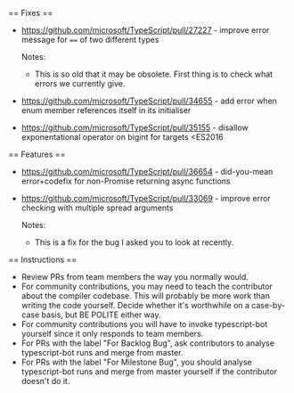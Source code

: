 == Fixes ==

* https://github.com/microsoft/TypeScript/pull/27227 - improve error message for `==` of two different types

  Notes:
  - This is so old that it may be obsolete. First thing is to check what errors we currently give.

* https://github.com/microsoft/TypeScript/pull/34655 - add error when enum member references itself in its initialiser
* https://github.com/microsoft/TypeScript/pull/35155 - disallow exponentational operator on bigint for targets <ES2016

== Features ==

* https://github.com/microsoft/TypeScript/pull/36654 - did-you-mean error+codefix for non-Promise returning async functions
* https://github.com/microsoft/TypeScript/pull/33069 - improve error checking with multiple spread arguments

  Notes:
  - This is a fix for the bug I asked you to look at recently.

== Instructions ==

* Review PRs from team members the way you normally would.
* For community contributions, you may need to teach the contributor about the compiler codebase. This will probably be more work than writing the code yourself. Decide whether it's worthwhile on a case-by-case basis, but BE POLITE either way.
* For community contributions you will have to invoke typescript-bot yourself since it only responds to team members.
* For PRs with the label "For Backlog Bug", ask contributors to analyse typescript-bot runs and merge from master.
* For PRs with the label "For Milestone Bug", you should analyse typescript-bot runs and merge from master yourself if the contributor doesn't do it.
